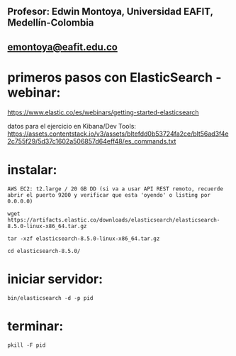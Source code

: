 ## Profesor: Edwin Montoya, Universidad EAFIT, Medellín-Colombia
## emontoya@eafit.edu.co

# primeros pasos con ElasticSearch - webinar:

https://www.elastic.co/es/webinars/getting-started-elasticsearch

datos para el ejercicio en Kibana/Dev Tools:
    https://assets.contentstack.io/v3/assets/bltefdd0b53724fa2ce/blt56ad3f4e2c755f29/5d37c1602a506857d64eff48/es_commands.txt
    
# instalar:

    AWS EC2: t2.large / 20 GB DD (si va a usar API REST remoto, recuerde abrir el puerto 9200 y verificar que esta 'oyendo' o listing por 0.0.0.0)

    wget https://artifacts.elastic.co/downloads/elasticsearch/elasticsearch-8.5.0-linux-x86_64.tar.gz

    tar -xzf elasticsearch-8.5.0-linux-x86_64.tar.gz

    cd elasticsearch-8.5.0/

# iniciar servidor:

    bin/elasticsearch -d -p pid

# terminar:

    pkill -F pid